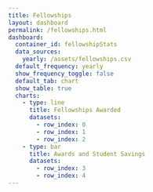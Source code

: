 ```yaml
---
title: Fellowships
layout: dashboard
permalink: /fellowships.html
dashboard:
  container_id: fellowshipStats
  data_sources:
    yearly: /assets/fellowships.csv
  default_frequency: yearly
  show_frequency_toggle: false
  default_tab: chart
  show_table: true
  charts:
    - type: line
      title: Fellowships Awarded
      datasets:
        - row_index: 0
        - row_index: 1
        - row_index: 2
    - type: bar
      title: Awards and Student Savings
      datasets:
        - row_index: 3
        - row_index: 4
---
```

